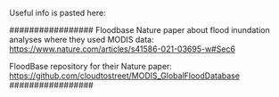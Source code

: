 Useful info is pasted here:

#################
Floodbase Nature paper about flood inundation analyses where they used MODIS data:
https://www.nature.com/articles/s41586-021-03695-w#Sec6

FloodBase repository for their Nature paper:
https://github.com/cloudtostreet/MODIS_GlobalFloodDatabase
#################
